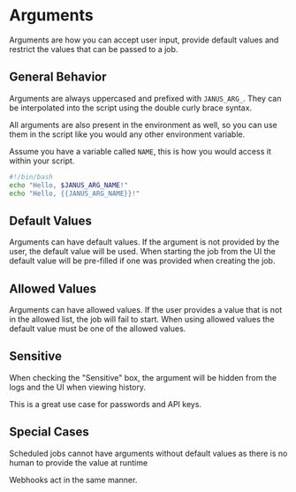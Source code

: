 # Arguments

Arguments are how you can accept user input, provide default values and restrict the values that can be passed to a job.

## General Behavior

Arguments are always uppercased and prefixed with `JANUS_ARG_`.  They can be interpolated into the script using the double curly brace syntax.

All arguments are also present in the environment as well, so you can use them in the script like you would any other environment variable.

Assume you have a variable called `NAME`, this is how you would access it within your script.

```bash
#!/bin/bash
echo "Hello, $JANUS_ARG_NAME!"
echo "Hello, {{JANUS_ARG_NAME}}!"
```

## Default Values

Arguments can have default values.  If the argument is not provided by the user, the default value will be used.  When
starting the job from the UI the default value will be pre-filled if one was provided when creating the job.

## Allowed Values

Arguments can have allowed values.  If the user provides a value that is not in the allowed list, the job will fail to start.
When using allowed values the default value must be one of the allowed values.

## Sensitive

When checking the "Sensitive" box, the argument will be hidden from the logs and the UI when viewing history.

This is a great use case for passwords and API keys.

## Special Cases

Scheduled jobs cannot have arguments without default values as there is no human to provide the value at runtime

Webhooks act in the same manner.